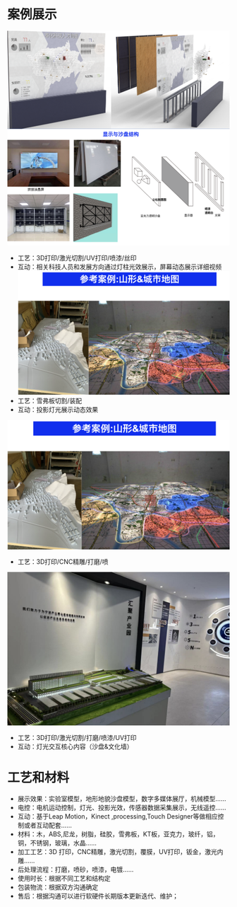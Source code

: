 # 案例展示
![](https://raw.githubusercontent.com/bobwu0214/imageuploadservice/main/img/WX20221211-222241@2x.png)
![](https://raw.githubusercontent.com/bobwu0214/imageuploadservice/main/img/WX20221211-222336@2x.png)
* 工艺：3D打印/激光切割/UV打印/喷漆/丝印
* 互动：相关科技人员和发展方向通过灯柱光效展示，屏幕动态展示详细视频
![](https://raw.githubusercontent.com/bobwu0214/imageuploadservice/main/img/WX20221211-222549@2x.png)
* 工艺：雪弗板切割/装配
* 互动：投影灯光展示动态效果

![](https://raw.githubusercontent.com/bobwu0214/imageuploadservice/main/img/WX20221211-222549@2x.png)
* 工艺：3D打印/CNC精雕/打磨/喷

![](https://raw.githubusercontent.com/bobwu0214/imageuploadservice/main/img/WX20221211-223000@2x.png)
* 工艺：3D打印/激光切割/打磨/喷漆/UV打印
* 互动：灯光交互核心内容（沙盘&文化墙）
# 工艺和材料
* 展示效果：实验室模型，地形地貌沙盘模型，数字多媒体展厅，机械模型……
* 电控：电机运动控制，灯光、投影光效，传感器数据采集展示，无线遥控……
* 互动：基于Leap Motion，Kinect ,processing,Touch Designer等做相应控制或者互动配套……
* 材料：木，ABS,尼龙，树脂，硅胶，雪弗板，KT板，亚克力，玻纤，铝，铜，不锈钢，玻璃，水晶……
* 加工工艺：3D 打印，CNC精雕，激光切割，覆膜，UV打印，钣金，激光内雕……
* 后处理流程：打磨，喷砂，喷漆，电镀……
* 使用时长：根据不同工艺和结构定
* 包装物流：根据双方沟通确定
* 售后：根据沟通可以进行软硬件长期版本更新迭代、维护；